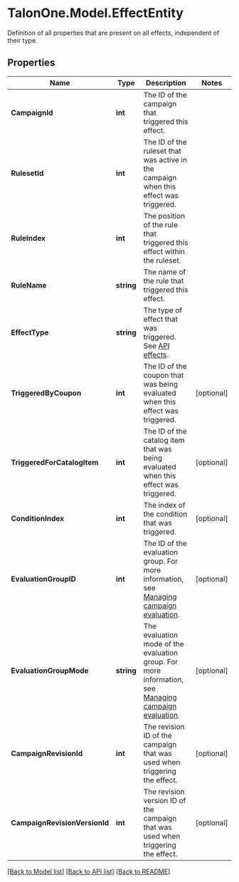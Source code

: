 # TalonOne.Model.EffectEntity
Definition of all properties that are present on all effects, independent of their type.
## Properties

Name | Type | Description | Notes
------------ | ------------- | ------------- | -------------
**CampaignId** | **int** | The ID of the campaign that triggered this effect. | 
**RulesetId** | **int** | The ID of the ruleset that was active in the campaign when this effect was triggered. | 
**RuleIndex** | **int** | The position of the rule that triggered this effect within the ruleset. | 
**RuleName** | **string** | The name of the rule that triggered this effect. | 
**EffectType** | **string** | The type of effect that was triggered. See [API effects](https://docs.talon.one/docs/dev/integration-api/api-effects). | 
**TriggeredByCoupon** | **int** | The ID of the coupon that was being evaluated when this effect was triggered. | [optional] 
**TriggeredForCatalogItem** | **int** | The ID of the catalog item that was being evaluated when this effect was triggered. | [optional] 
**ConditionIndex** | **int** | The index of the condition that was triggered. | [optional] 
**EvaluationGroupID** | **int** | The ID of the evaluation group. For more information, see [Managing campaign evaluation](https://docs.talon.one/docs/product/applications/managing-campaign-evaluation). | [optional] 
**EvaluationGroupMode** | **string** | The evaluation mode of the evaluation group. For more information, see [Managing campaign evaluation](https://docs.talon.one/docs/product/applications/managing-campaign-evaluation). | [optional] 
**CampaignRevisionId** | **int** | The revision ID of the campaign that was used when triggering the effect. | [optional] 
**CampaignRevisionVersionId** | **int** | The revision version ID of the campaign that was used when triggering the effect. | [optional] 

[[Back to Model list]](../README.md#documentation-for-models) [[Back to API list]](../README.md#documentation-for-api-endpoints) [[Back to README]](../README.md)


